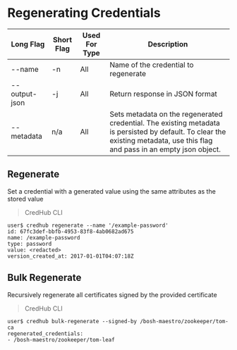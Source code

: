 # Regenerating Credentials

| Long Flag     | Short Flag | Used For Type         | Description                                                                                                        |
|---------------|------------|-----------------------|--------------------------------------------------------------------------------------------------------------------|
| --name        | -n         | All                   | Name of the credential to regenerate                                                                               |
| --output-json | -j         | All                   | Return response in JSON format                                                                                     |
| --metadata    | n/a        | All                   | Sets metadata on the regenerated credential. The existing metadata is persisted by default. To clear the existing metadata, use this flag and pass in an empty json object. |

## Regenerate

Set a credential with a generated value using the same attributes as the stored value

> CredHub CLI

```shell
user$ credhub regenerate --name '/example-password'
id: 67fc3def-bbfb-4953-83f8-4ab0682ad675
name: /example-password
type: password
value: <redacted>
version_created_at: 2017-01-01T04:07:18Z
```

## Bulk Regenerate

Recursively regenerate all certificates signed by the provided certificate

> CredHub CLI

```shell
user$ credhub bulk-regenerate --signed-by /bosh-maestro/zookeeper/tom-ca
regenerated_credentials:
- /bosh-maestro/zookeeper/tom-leaf
```
